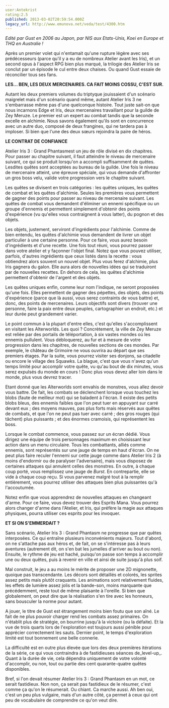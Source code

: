 ```yaml
---
user:Antekrist
rating:2.5
published: 2013-03-02T20:59:54.000Z
legacy_url: http://www.emunova.net/veda/test/4300.htm
---
```

_Edité par Gust en 2006 au Japon, par NIS aux Etats-Unis, Koei en Europe et THQ en Australie !_  

  

Après un premier volet qui n'entamait qu'une rupture légère avec ses prédécesseurs (parce qu'il y a eu de nombreux Atelier avant les Iris), et un second opus à l'aspect RPG bien plus marqué, la trilogie des Atelier Iris se conclut par un épisode le cul entre deux chaises. Ou quand Gust essaie de réconcilier tous ses fans.  

  

**LES... BEN, LES DEUX MERCENAIRES. CA FAIT MOINS COSSU, C'EST SUR.**  

Autant les deux premiers volumes du triptyque jouissaient d'un scénario maigrelet mais d'un scénario quand même, autant Atelier Iris 3 ne s'embarrasse même pas d'une quelconque histoire. Tout juste sait-on que nous incarnons Edge et Iris, deux mercenaires travaillant pour la guilde de Zey Meruze. Le premier est un expert au combat tandis que la seconde excelle en alchimie. Nous savons également qu'ils sont en concurrence avec un autre duo, composé de deux frangines, qui ne tardera pas à imploser. Si bien que l'une des deux sœurs rejoindra la paire de héros.  

  

**LE CONTRAT DE CONFIANCE**  

Atelier Iris 3 : Grand Phantasmest un jeu de rôle divisé en dix chapitres. Pour passer au chapitre suivant, il faut atteindre le niveau de mercenaire suivant, ce qui se produit lorsqu'on a accompli suffisamment de quêtes. Lesdites quêtes sont acceptées au bureau de la guilde. Une fois le niveau de mercenaire atteint, une épreuve spéciale, qui vous demande d'affronter un gros boss velu, valide votre progression vers le chapitre suivant.  

Les quêtes se divisent en trois catégories : les quêtes uniques, les quêtes de combat et les quêtes d'alchimie. Seules les premières vous permettent de gagner des points pour passer au niveau de mercenaire suivant. Les quêtes de combat vous demandent d'éliminer un ennemi spécifique ou un groupe d'ennemis et permettent simplement d'obtenir des points d'expérience (vu qu'elles vous contraignent à vous latter), du pognon et des objets.  

Les objets, justement, serviront d'ingrédients pour l'alchimie. Comme de bien entendu, les quêtes d'alchimie vous demandent de livrer un objet particulier à une certaine personne. Pour ce faire, vous aurez besoin d'ingrédients et d'une recette. Une fois tout réuni, vous pourrez passer dans votre atelier et y façonner l'objet final. Notez que vous pouvez utiliser, parfois, d'autres ingrédients que ceux listés dans la recette : vous obtiendrez alors souvent un nouvel objet. Plus vous ferez d'alchimie, plus Iris gagnera du galon. Elle aura alors de nouvelles idées qui se traduiront par de nouvelles recettes. En dehors de cela, les quêtes d'alchimie permettent d'obtenir de l'argent et des objets.  

Les quêtes uniques enfin, comme leur nom l'indique, ne seront proposées qu'une fois. Elles permettent de gagner des pépettes, des objets, des points d'expérience (parce que là aussi, vous serez contraints de vous battre) et, donc, des points de mercenaires. Leurs objectifs sont divers (trouver une personne, faire la paix entre deux peuples, cartographier un endroit, etc.) et leur durée peut grandement varier.  

  

Le point commun à la plupart d'entre elles, c'est qu'elles s'accomplissent en visitant les Alterworlds. Les quoi ? Concrètement, la ville de Zey Meruze est reliée par des portails de téléportation, à six vastes mondes où les ennemis pullulent. Vous débloquerez, au fur et à mesure de votre progression dans les chapitres, de nouvelles sections de ces mondes. Par exemple, le château de Grimoire ne vous ouvrira au départ que ses premiers étages. Par la suite, vous pourrez visiter ses donjons, sa citadelle ou encore le village des Squawks. La blague, c'est que vous n'avez qu'un temps limité pour accomplir votre quête, vu qu'au bout de dix minutes, vous serez expulsés du monde en cours ! Donc plus vous devez aller loin dans le monde, plus vous devrez tracer.  

Etant donné que les Alterworlds sont envahis de monstres, vous allez devoir vous battre. De fait, les combats se déclenchent lorsque vous touchez les blobs (faute de meilleur mot) qui se baladent à l'écran. Il existe des petits blobs bleus, des ennemis faibles que l'on peut tuer en appuyant sur carré devant eux ; des moyens mauves, pas plus forts mais réservés aux quêtes de combats, et que l'on ne peut pas tuer avec carré ; des gros rouges (qui tâchent) plus puissants ; et des énormes cramoisis, qui représentent les boss.  

Lorsque le combat commence, vous passez sur un écran dédié. Vous dirigez une équipe de trois personnages maximum en choisissant leur action dans un menu circulaire. Tous les combattants, alliés comme ennemis, sont représentés sur une jauge de temps en haut d'écran. On ne peut plus faire reculer l'ennemi sur cette jauge comme dans Atelier Iris 2 (à moins d'endormir ou de paralyser l'adversaire), mais vous disposez de certaines attaques qui annulent celles des monstres. En outre, à chaque coup porté, vous remplissez une jauge de _Burst_. En contrepartie, elle se vide à chaque coup reçu. Si vous parvenez malgré tout à la remplir entièrement, vous pourrez utiliser des attaques bien plus puissantes qu'à l'accoutumée.  

Notez enfin que vous apprendrez de nouvelles attaques en changeant d'arme. Pour ce faire, vous devez trouver des Esprits Mana. Vous pourrez alors changer d'arme dans l'Atelier, et Iris, qui préfère la magie aux attaques physiques, pourra utiliser ces esprits pour les invoquer.  

  

**ET SI ON S'EMMERDAIT ?**  

Sans scénario, Atelier Iris 3 : Grand Phantasm ne progresse que par quêtes interposées. Ce qui entraîne plusieurs inconvénients majeurs. Tout d'abord, on ne s'attache pas aux héros et, de fait, on se s'intéresse pas à leurs aventures (autrement dit, on s'en bat les jumelles d'arriver au bout ou non). Ensuite, le rythme de jeu est haché, puisqu'on passe son temps à accomplir une ou deux quêtes, puis à revenir en ville et ainsi de suite jusqu'à plus soif.  

Mal construit, le jeu a au moins le mérite de proposer une 2D mignonette, quoique pas transcendante. Les décors sont détaillés et colorés, les sprites assez petits mais plutôt craquants. Les animations sont relativement fluides, les effets de lumière assez jolis et la bande-son, moins marquante que précédemment, reste tout de même plaisante à l'oreille. Si bien que globalement, on peut dire que la réalisation s'en tire avec les honneurs, sans bousculer la norme pour autant.  

A jouer, le titre de Gust est étrangement moins bien foutu que son aîné. Le fait de ne plus pouvoir charger rend les combats assez primaires. On n'établit plus de stratégie, on bourrine jusqu'à la victoire (ou la défaite). Et la vue de trois quarts lors de l'exploration est toujours aussi pénible pour apprécier correctement les sauts. Dernier point, le temps d'exploration limité est tout bonnement une belle connerie.  

La difficulté est en outre plus élevée que lors des deux premières itérations de la série, ce qui vous contraindra à de fastidieuses séances de_level-up_. Quant à la durée de vie, cela dépendra uniquement de votre volonté d'accomplir, ou non, tout ou partie des cent quarante-quatre quêtes disponibles.  

Bref, si l'on devait résumer Atelier Iris 3 : Grand Phantasm en un mot, ce serait fastidieux. Non non, ça serait pas fastidieux de le résumer, c'est comme ça qu'on le résumerait. Ou chiant. Ca marche aussi. Ah ben oui, c'est un peu plus vulgaire, mais d'un autre côté, ça permet à ceux qui ont peu de vocabulaire de comprendre ce qu'on veut dire.